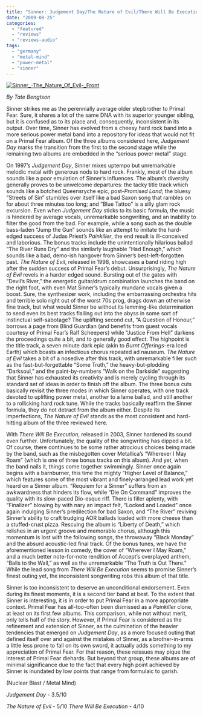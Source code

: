 ```yaml
---
title: "Sinner: Judgement Day/The Nature of Evil/There Will Be Execution"
date: "2009-08-25"
categories: 
  - "featured"
  - "reviews"
  - "reviews-audio"
tags: 
  - "germany"
  - "metal-mind"
  - "power-metal"
  - "sinner"
---
```


[![Sinner_-_The_Nature_Of_Evil_-_Front](http://www.hellbound.ca/wp-content/uploads/2009/08/Sinner_-_The_Nature_Of_Evil_-_Front-300x300.jpg "Sinner_-_The_Nature_Of_Evil_-_Front")](http://www.hellbound.ca/wp-content/uploads/2009/08/Sinner_-_The_Nature_Of_Evil_-_Front.jpg)

_By Tate Bengtson_

Sinner strikes me as the perennially average older stepbrother to Primal Fear. Sure, it shares a lot of the same DNA with its superior younger sibling, but it is confused as to its place and, consequently, inconsistent in its output. Over time, Sinner has evolved from a cheesy hard rock band into a more serious power metal band into a repository for ideas that would not fit on a Primal Fear album. Of the three albums considered here, _Judgement Day_ marks the transition from the first to the second stage while the remaining two albums are embedded in the “serious power metal” stage.

On 1997’s _Judgement Day_, Sinner mixes uptempo but unremarkable melodic metal with generous nods to hard rock. Frankly, most of the album sounds like a poor emulation of Sinner’s influences. The album’s diversity generally proves to be unwelcome departures: the tacky title track which sounds like a botched Queensryche epic, post-_Promised Land_; the bluesy “Streets of Sin” stumbles over itself like a bad Saxon song that rambles on for about three minutes too long; and “Blue Tattoo” is a silly glam rock excursion. Even when _Judgement Day_ sticks to its basic formula, the music is hindered by average vocals, unremarkable songwriting, and an inability to filter the good from the bad. For example, while a song such as the double bass-laden “Jump the Gun” sounds like an attempt to imitate the hard-edged success of Judas Priest’s _Painkiller_, the end result is ill-conceived and laborious. The bonus tracks include the unintentionally hilarious ballad “The River Runs Dry” and the similarly laughable “Had Enough,” which sounds like a bad, demo-ish hangover from Sinner’s best-left-forgotten past. _The Nature of Evil_, released in 1998, showcases a band riding high after the sudden success of Primal Fear’s debut. Unsurprisingly, _The Nature of Evil_ revels in a harder edged sound. Bursting out of the gates with “Devil’s River,” the energetic guitar/drum combination launches the band on the right foot, with even Mat Sinner’s typically mundane vocals given a boost. Sure, the synthesizer work, including the embarrassing orchestra hits and terrible solo right out of the worst 70s prog, drags down an otherwise fine track, but what would Sinner be without its lemming-like determination to send even its best tracks flailing out into the abyss in some sort of instinctual self-sabotage? The uplifting second cut, “A Question of Honour,” borrows a page from Blind Guardian (and benefits from guest vocals courtesy of Primal Fear’s Ralf Scheepers) while “Justice From Hell” darkens the proceedings quite a bit, and to generally good effect. The highpoint is the title track, a seven minute dark epic (akin to _Burnt Offerings_\-era Iced Earth) which boasts an infectious chorus repeated ad nauseum. _The Nature of Evil_ takes a bit of a nosedive after this track, with unremarkable filler such as the fast-but-forgettable “Some Truth,” the heavy-but-plodding “Darksoul,” and the paint-by-numbers “Walk on the Darkside” suggesting that Sinner has exhausted its creativity and is merely cycling through its standard set of ideas in order to finish off the album. The three bonus cuts basically revisit the three modes in which Sinner operates, with one track devoted to uplifting power metal, another to a lame ballad, and still another to a rollicking hard rock tune. While the tracks basically reaffirm the Sinner formula, they do not detract from the album either. Despite its imperfections, _The Nature of Evil_ stands as the most consistent and hard-hitting album of the three reviewed here.

With _There Will Be Execution_, released in 2003, Sinner hardened its sound even further. Unfortunately, the quality of the songwriting has dipped a bit. Of course, there continues to be some rather atrocious choices being made by the band, such as the misbegotten cover Metallica’s “Wherever I May Roam” (which is one of three bonus tracks on this album). And yet, when the band nails it, things come together swimmingly. Sinner once again begins with a barnburner, this time the mighty “Higher Level of Balance,” which features some of the most vibrant and finely-arranged lead work yet heard on a Sinner album. “Requiem for a Sinner” suffers from an awkwardness that hinders its flow, while “Die On Command” improves the quality with its slow-paced Dio-esque riff. There is filler aplenty, with “Finalizer” blowing by with nary an impact felt, “Locked and Loaded” once again indulging Sinner’s predilection for bad Saxon, and “The River” reviving Sinner’s ability to craft trudging AOR ballads loaded with more cheese than a stuffed-crust pizza. Rescuing the album is “Liberty of Death,” which relishes in an urgent groove and memorable chorus, although this momentum is lost with the following songs, the throwaway “Black Monday” and the absurd acoustic-led final track. Of the bonus tunes, we have the aforementioned lesson in comedy, the cover of “Wherever I May Roam,” and a much better note-for-note rendition of Accept’s overplayed anthem, “Balls to the Wall,” as well as the unremarkable “The Truth is Out There.” While the lead song from _There Will Be Execution_ seems to promise Sinner’s finest outing yet, the inconsistent songwriting robs this album of that title.

Sinner is too inconsistent to deserve an unconditional endorsement. Even during its finest moments, it is a second tier band at best. To the extent that Sinner is interesting, it is in order to put Primal Fear in a more appropriate context. Primal Fear has all-too-often been dismissed as a _Painkiller_ clone, at least on its first few albums. This comparison, while not without merit, only tells half of the story. However, if Primal Fear is considered as the refinement and extension of Sinner, as the culmination of the heavier tendencies that emerged on _Judgement Day_, as a more focused outing that defined itself over and against the mistakes of Sinner, as a brother-in-arms a little less prone to fall on its own sword, it actually adds something to my appreciation of Primal Fear. For that reason, these reissues may pique the interest of Primal Fear diehards. But beyond that group, these albums are of minimal significance due to the fact that every high point achieved by Sinner is inundated by low points that range from formulaic to garish.

(Nuclear Blast / Metal Mind)

_Judgement Day_ - 3.5/10

_The Nature of Evil_ - 5/10 _There Will Be Execution_ - 4/10
